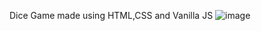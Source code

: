 Dice Game made using HTML,CSS and Vanilla JS
![image](https://user-images.githubusercontent.com/71442068/112958580-3e1e6780-9160-11eb-8e3e-5fbfcc5795fc.png)
